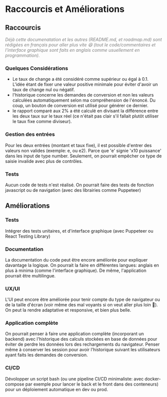 # Raccourcis et Améliorations

## Raccourcis

<span style="color: gray">*Déjà cette documenatation et les autres (README.md, et roadmap.md) sont rédigées en français pour aller plus vite 😆 (tout le code/commentaires et l'interface graphique sont faits en anglais comme usuellement en programmation).*</span>



### Quelques Considérations
- Le taux de change a été considéré comme supérieur ou égal à 0.1. L'idée étant de fixer une valeur positive minimale pour éviter d'avoir un taux de change nul ou négatif.
- l'historique concerne les demandes de conversion et non les valeurs calculées automatiquement selon ma compréhension de l'énoncé. Du coup, un bouton de conversion est utilisé pour générer ce dernier.
- le rapport comparé aux 2% a été calculé en divisant la différence entre les deux taux sur le taux réel (ce n'était pas clair s'il fallait plutôt utiliser le taux fixe comme diviseur).
 

### Gestion des entrées
Pour les deux entrées (montant et taux fixe), il est possible d'entrer des valeurs non valides (exemple: e, ou e2). Parce que 'e' signie 'x10 puissance' dans les input de type number.
Seulement, on pourrait empêcher ce type de saisie invalide avec plus de contrôles.


### Tests
Aucun code de tests n'est réalisé. On pourrait faire des tests de fonction javascript ou de navigation (avec des librairies comme Puppeteer)


## Améliorations

### Tests
Intégrer des tests unitaires, et d'interface graphique (avec Puppeteer ou React Testing Library)

### Documentation
La documentation du code peut être encore améliorée pour expliquer davantage la logique.
On pourrait la faire en différentes langues: anglais en plus à minima (comme l'interface graphique). De même, l'application pourrait être multilingue.

### UX/UI
L'UI peut encore être améliorée pour tenir compte du type de navigateur ou de la taille d'écran (voir même des mal voyants si on veut aller plus loin 🤔). On peut la rendre adaptative et responsive, et bien plus belle.

### Application complète
On pourrait penser à faire une application complète (incorporant un backend) avec l'historique des calculs stockées en base de données pour éviter de perdre les données lors des rechargements du navigateur. Penser même à conserver les session pour avoir l'historique suivant les utilisateurs ayant faits les demandes de conversion.

### CI/CD
Dévolopper un script bash (ou une pipeline CI/CD minimaliste: avec docker-compose par exemple pour lancer le back et le front dans des conteneurs) pour un déploiement automatique en dev ou prod.